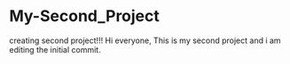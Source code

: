 # My-Second_Project
creating second project!!!
Hi everyone, This is my second project and i am editing the initial commit.
